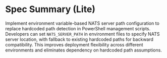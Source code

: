 # Spec Summary (Lite)

Implement environment variable-based NATS server path configuration to replace hardcoded path detection in PowerShell management scripts. Developers can set `NATS_SERVER_PATH` in environment files to specify NATS server location, with fallback to existing hardcoded paths for backward compatibility. This improves deployment flexibility across different environments and eliminates dependency on hardcoded path assumptions.
